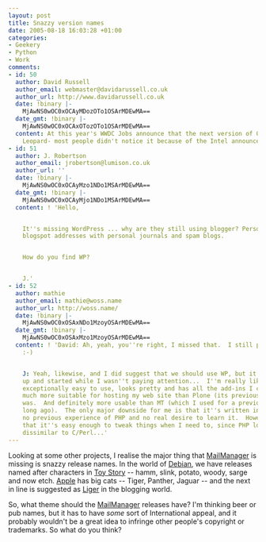 ```yaml
---
layout: post
title: Snazzy version names
date: 2005-08-18 16:03:28 +01:00
categories:
- Geekery
- Python
- Work
comments:
- id: 50
  author: David Russell
  author_email: webmaster@davidarussell.co.uk
  author_url: http://www.davidarussell.co.uk
  date: !binary |-
    MjAwNS0wOC0xOCAyMDozOTo1OSArMDEwMA==
  date_gmt: !binary |-
    MjAwNS0wOC0xOCAxOTozOTo1OSArMDEwMA==
  content: At this year's WWDC Jobs announce that the next version of OS X is called
    Leopard- most people didn't notice it because of the Intel announcement
- id: 51
  author: J. Robertson
  author_email: jrobertson@lumison.co.uk
  author_url: ''
  date: !binary |-
    MjAwNS0wOC0xOCAyMzo1NDo1MSArMDEwMA==
  date_gmt: !binary |-
    MjAwNS0wOC0xOCAyMjo1NDo1MSArMDEwMA==
  content: ! 'Hello,


    It''s missing WordPress ... why are they still using blogger? Personally I associate
    blogspot addresses with personal journals and spam blogs.


    How do you find WP?


    J.'
- id: 52
  author: mathie
  author_email: mathie@woss.name
  author_url: http://woss.name/
  date: !binary |-
    MjAwNS0wOC0xOSAxNDo1MzoyOSArMDEwMA==
  date_gmt: !binary |-
    MjAwNS0wOC0xOSAxMzo1MzoyOSArMDEwMA==
  content: ! 'David: Ah, yeah, you''re right, I missed that.  I still prefer Liger.
    :-)


    J: Yeah, likewise, and I did suggest that we should use WP, but it all got set
    up and started while I wasn''t paying attention...  I''m really liking WP -- it''s
    exceptionally easy to use, looks pretty and has all the add-ins I could ever want.  Definitely
    much more suitable for hosting my web site than Plone (its previous incarnation)
    was.  And definitely more usable than MT (which I used for a previous blog, long,
    long ago).  The only major downside for me is that it''s written in PHP -- I have
    no previous experience of PHP and no real desire to learn it.  However, I''m discovering
    that it''s easy enough to tweak things when I need to, since PHP looks not entirely
    dissimilar to C/Perl...'
---
```

Looking at some other projects, I realise the major thing that <a href="http://www.logicalware.com/" title="Email Response Management">MailManager</a> is missing is snazzy release names.  In the world of <a href="http://www.debian.org/" title="Debian GNU/Linux">Debian</a>, we have releases named after characters in <a href="http://imdb.com/title/tt0114709/">Toy Story</a> -- hamm, slink, potato, woody, sarge and now etch.  <a href="http://www.apple.com/">Apple</a> has big cats -- Tiger, Panther, Jaguar -- and the next in line is suggested as <a href="http://en.wikipedia.org/wiki/Liger">Liger</a> in the blogging world.

So, what theme should the <a href="http://www.logicalware.com/" title="Email Response Management">MailManager</a> releases have?  I'm thinking beer or pub names, but it has to have <em>some</em> sort of International appeal, and it probably wouldn't be a great idea to infringe other people's copyright or trademarks.  So what do you think?
